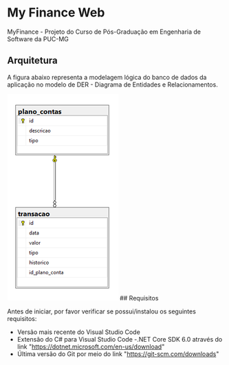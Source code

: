 # My Finance Web
MyFinance - Projeto do Curso de Pós-Graduação em Engenharia de Software da PUC-MG

## Arquitetura

A figura abaixo representa a modelagem lógica do banco de dados da aplicação no modelo de DER - Diagrama de Entidades e Relacionamentos.

<img src = "docs\DER.png" alt = "diagram">
## Requisitos

Antes de iniciar, por favor verificar se possui/instalou os seguintes requisitos:
- Versão mais recente do Visual Studio Code
- Extensão do C# para Visual Studio Code
-.NET Core SDK 6.0 através do link "https://dotnet.microsoft.com/en-us/download"
- Última versão do Git por meio do link "https://git-scm.com/downloads"
